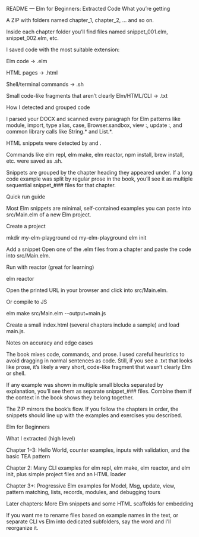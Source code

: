 README — Elm for Beginners: Extracted Code
What you’re getting

A ZIP with folders named chapter_1, chapter_2, … and so on.

Inside each chapter folder you’ll find files named snippet_001.elm, snippet_002.elm, etc.

I saved code with the most suitable extension:

Elm code → .elm

HTML pages → .html

Shell/terminal commands → .sh

Small code-like fragments that aren’t clearly Elm/HTML/CLI → .txt

How I detected and grouped code

I parsed your DOCX and scanned every paragraph for Elm patterns like module, import, type alias, case, Browser.sandbox, view :, update :, and common library calls like String.* and List.*.

HTML snippets were detected by <!DOCTYPE html> and <html>.

Commands like elm repl, elm make, elm reactor, npm install, brew install, etc. were saved as .sh.

Snippets are grouped by the chapter heading they appeared under. If a long code example was split by regular prose in the book, you’ll see it as multiple sequential snippet_### files for that chapter.

Quick run guide

Most Elm snippets are minimal, self-contained examples you can paste into src/Main.elm of a new Elm project.

Create a project

mkdir my-elm-playground
cd my-elm-playground
elm init


Add a snippet
Open one of the .elm files from a chapter and paste the code into src/Main.elm.

Run with reactor (great for learning)

elm reactor


Open the printed URL in your browser and click into src/Main.elm.

Or compile to JS

elm make src/Main.elm --output=main.js


Create a small index.html (several chapters include a sample) and load main.js.

Notes on accuracy and edge cases

The book mixes code, commands, and prose. I used careful heuristics to avoid dragging in normal sentences as code. Still, if you see a .txt that looks like prose, it’s likely a very short, code-like fragment that wasn’t clearly Elm or shell.

If any example was shown in multiple small blocks separated by explanation, you’ll see them as separate snippet_### files. Combine them if the context in the book shows they belong together.

The ZIP mirrors the book’s flow. If you follow the chapters in order, the snippets should line up with the examples and exercises you described. 

Elm for Beginners

What I extracted (high level)

Chapter 1–3: Hello World, counter examples, inputs with validation, and the basic TEA pattern

Chapter 2: Many CLI examples for elm repl, elm make, elm reactor, and elm init, plus simple project files and an HTML loader

Chapter 3+: Progressive Elm examples for Model, Msg, update, view, pattern matching, lists, records, modules, and debugging tours

Later chapters: More Elm snippets and some HTML scaffolds for embedding

If you want me to rename files based on example names in the text, or separate CLI vs Elm into dedicated subfolders, say the word and I’ll reorganize it.
